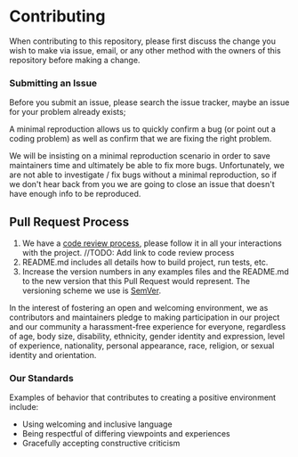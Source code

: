 # Contributing

When contributing to this repository, please first discuss the change you wish to make via issue,
email, or any other method with the owners of this repository before making a change. 

### <a name="submit-issue"></a> Submitting an Issue

Before you submit an issue, please search the issue tracker, maybe an issue for your problem already exists;

A minimal reproduction allows us to quickly confirm a bug (or point out a coding problem) as well as confirm that we are fixing the right problem.

We will be insisting on a minimal reproduction scenario in order to save maintainers time and ultimately be able to fix more bugs. 
Unfortunately, we are not able to investigate / fix bugs without a minimal reproduction, so if we don't hear back from you we are going to close an issue that doesn't have enough info to be reproduced.

## Pull Request Process

1. We have a [code review process](), please follow it in all your interactions with the project. //TODO: Add link to code review process
2. README.md includes all details how to build project, run tests, etc.
3. Increase the version numbers in any examples files and the README.md to the new version that this
   Pull Request would represent. The versioning scheme we use is [SemVer](http://semver.org/).


In the interest of fostering an open and welcoming environment, we as
contributors and maintainers pledge to making participation in our project and
our community a harassment-free experience for everyone, regardless of age, body
size, disability, ethnicity, gender identity and expression, level of experience,
nationality, personal appearance, race, religion, or sexual identity and
orientation.

### Our Standards

Examples of behavior that contributes to creating a positive environment
include:

* Using welcoming and inclusive language
* Being respectful of differing viewpoints and experiences
* Gracefully accepting constructive criticism
